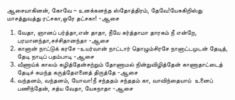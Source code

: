 
ஆசையாகினன், கோவே – உனக்கனந்த ஸ்தோத்திரம், தேவே!யேசுகிறிஸ்து மாசத்துவத்து ரட்சகா,ஒரே தட்சகா! -ஆசை
1. வேதா, ஞானப் பர்த்தா,என் தாதா, நீயே கர்த்தாமா தாரகம் நீ என்றே, பரமானந்தா,சச்சிதானந்தா -ஆசை
2. கானான் நாட்டுக் கரசே -உயர்வான் நாட்டார் தொழும்சிரசே நானாட்டமுடன் தேடித், தேடி நாடிப் பதம்பாடி -ஆசை
3. வீணாய்க் காலம் கழித்தேன்சற்றும் தோணாமல் நின்றுவிழித்தேன் காணாதாட்டைத் தேடிச் சுமந்த கருத்தேஎனைத் திருத்தே -ஆசை
4. வந்தனம், வந்தனம், யோவா!நீ சந்ததம் சந்ததம் கா, வாவிந்தையாய்  உனைப் பணிந்தேன்,
சத்ய வேதா, யேசுநாதா -ஆசை

